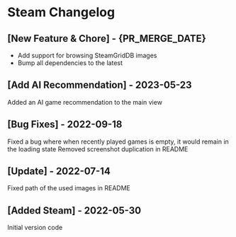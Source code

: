 # Steam Changelog

## [New Feature & Chore] - {PR_MERGE_DATE}

- Add support for browsing SteamGridDB images
- Bump all dependencies to the latest

## [Add AI Recommendation] - 2023-05-23

Added an AI game recommendation to the main view

## [Bug Fixes] - 2022-09-18

Fixed a bug where when recently played games is empty, it would remain in the loading state
Removed screenshot duplication in README

## [Update] - 2022-07-14

Fixed path of the used images in README

## [Added Steam] - 2022-05-30

Initial version code
